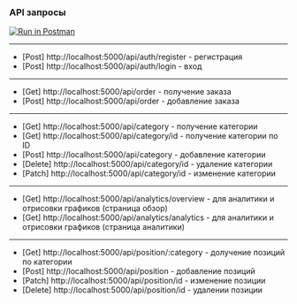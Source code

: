 ### API запросы 
[![Run in Postman](https://run.pstmn.io/button.svg)](https://god.postman.co/run-collection/6b72df552b9f1a2613bb)


----
- [Post] http://localhost:5000/api/auth/register - регистрация 
- [Post] http://localhost:5000/api/auth/login - вход
---
- [Get] http://localhost:5000/api/order - получение заказа
- [Post] http://localhost:5000/api/order - добавление заказа
----
- [Get] http://localhost:5000/api/category - получение категории 
- [Get] http://localhost:5000/api/category/id - получение категории по ID
- [Post] http://localhost:5000/api/category - добавление категории 
- [Delete] http://localhost:5000/api/category/id - удаление категории 
- [Patch]  http://localhost:5000/api/category/id - изменение категории 
---
- [Get] http://localhost:5000/api/analytics/overview - для аналитики и отрисовки графиков  (страница обзор)
- [Get] http://localhost:5000/api/analytics/analytics - для аналитики и отрисовки графиков (страница аналитики) 
--- 
- [Get] http://localhost:5000/api/position/:category  - долучение позиций по категории 
- [Post] http://localhost:5000/api/position - добавление позиций
- [Patch] http://localhost:5000/api/position/id - изменение позиции
- [Delete] http://localhost:5000/api/position/id - удалении позиции 
